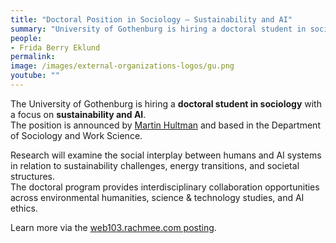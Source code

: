 ```yaml
---
title: "Doctoral Position in Sociology – Sustainability and AI"
summary: "University of Gothenburg is hiring a doctoral student in sociology, with a focus on sustainability and AI, supervised within the Department of Sociology and Work Science."
people:
- Frida Berry Eklund
permalink: 
image: /images/external-organizations-logos/gu.png
youtube: ""
--- 
```


The University of Gothenburg is hiring a **doctoral student in sociology** with a focus on **sustainability and AI**.  
The position is announced by [Martin Hultman](https://www.gu.se/en/about/find-staff/martinhultman) and based in the Department of Sociology and Work Science.  

Research will examine the social interplay between humans and AI systems in relation to sustainability challenges, energy transitions, and societal structures.  
The doctoral program provides interdisciplinary collaboration opportunities across environmental humanities, science & technology studies, and AI ethics.  

Learn more via the [web103.rachmee.com posting](https://web103.rachmee.com/ext/1005/1035/job?site=6lang=SEse&validate=3038fc151c1184a7d0a89178da5job_id=38292).

